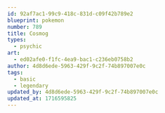 ```yaml
---
id: 92af7ac1-99c9-418c-831d-c09f42b789e2
blueprint: pokemon
number: 789
title: Cosmog
types:
  - psychic
art:
  - ed02afe0-f1fc-4ea9-bac1-c236eb0758b2
author: 4d8d6ede-5963-429f-9c2f-74b897007e0c
tags:
  - basic
  - legendary
updated_by: 4d8d6ede-5963-429f-9c2f-74b897007e0c
updated_at: 1716595825
---
```

